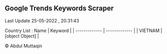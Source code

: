 

## Google Trends Keywords Scraper 
 
Last Update 25-05-2022 , 20:31:43

Country List :
 Name  | Keyword |
| ------------- | ------------- |
| VIETNAM | [object Object] |



© Abdul Muttaqin 
